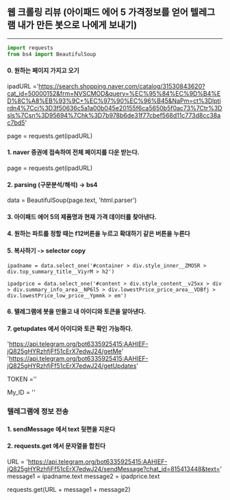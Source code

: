 ## 웹 크롤링 리뷰 (아이패드 에어 5 가격정보를 얻어 텔레그램 내가 만든 봇으로 나에게 보내기)

***


```python
import requests
from bs4 import BeautifulSoup
```

#### 0. 원하는 페이지 가지고 오기

ipadURL ='https://search.shopping.naver.com/catalog/31530843620?cat_id=50000152&frm=NVSCMOD&query=%EC%95%84%EC%9D%B4%ED%8C%A8%EB%93%9C+%EC%97%90%EC%96%B45&NaPm=ct%3Dlptirdn4%7Cci%3D3f50636c5a1a00b045e20155f6ca5650b5f0ac73%7Ctr%3Dsls%7Csn%3D95694%7Chk%3D7b978b6de31f77cbef568d11c773d8cc38ac7bd5'


page = requests.get(ipadURL)


#### 1. naver 증권에 접속하여 전체 페이지를 다운 받는다.
page = requests.get(ipadURL)


#### 2. **parsing (구문분석/해석) -> bs4**
data = BeautifulSoup(page.text, 'html.parser')


#### 3. 아이패드 에어 5의 제품명과 현재 가격 데이터를 찾아낸다.

#### 4. 원하는 파트를 정할 때는 f12버튼을 누르고 확대하기 같은 버튼을 누른다
#### 5. 복사하기 -> selector copy

`ipadname = data.select_one('#container > div.style_inner__ZMO5R > div.top_summary_title__ViyrM > h2')`

`ipadprice = data.select_one('#content > div.style_content__v25xx > div > div.summary_info_area__NP6l5 > div.lowestPrice_price_area__VDBfj > div.lowestPrice_low_price__Ypmmk > em')`   



#### 6. 텔레그램에 봇을 만들고 내 아이디와 토큰을 알아낸다.
#### 7. getupdates 에서 아이디와 토큰 확인 가능하다.

'https://api.telegram.org/bot6335925415:AAHIEF-jQ825gHYRzhfjFf51cErX7edwJ24/getMe'
'https://api.telegram.org/bot6335925415:AAHIEF-jQ825gHYRzhfjFf51cErX7edwJ24/getUpdates'

TOKEN =''


My_ID = ''


### 텔레그램에 정보 전송 

#### 1. sendMessage 에서 text 뒷편을 지운다
#### 2. requests.get 에서 문자열을 합친다


URL = 'https://api.telegram.org/bot6335925415:AAHIEF-jQ825gHYRzhfjFf51cErX7edwJ24/sendMessage?chat_id=815413448&text='
message1 = ipadname.text
message2 = ipadprice.text

requests.get(URL + message1 + message2)